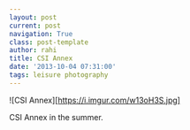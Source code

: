 ```yaml
---
layout: post
current: post
navigation: True
class: post-template
author: rahi
title: CSI Annex
date: '2013-10-04 07:31:00'
tags: leisure photography
---
```


![CSI Annex][https://i.imgur.com/w13oH3S.jpg]

CSI Annex in the summer.
